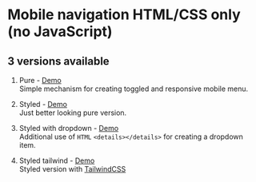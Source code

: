 # Mobile navigation HTML/CSS only (no JavaScript)

## 3 versions available

1. Pure - [Demo](https://codisity.github.io/mobile-nav-without-js/pure/)  
Simple mechanism for creating toggled and responsive mobile menu.

2. Styled - [Demo](https://codisity.github.io/mobile-nav-without-js/styled/)  
Just better looking pure version.

3. Styled with dropdown - [Demo](https://codisity.github.io/mobile-nav-without-js/styled-with-dropdown/)  
Additional use of  `HTML` `<details></details>` for creating a dropdown item.

4. Styled tailwind - [Demo](https://codisity.github.io/mobile-nav-without-js/styled-tailwind/)  
Styled version with [TailwindCSS](https://tailwindcss.com/)
